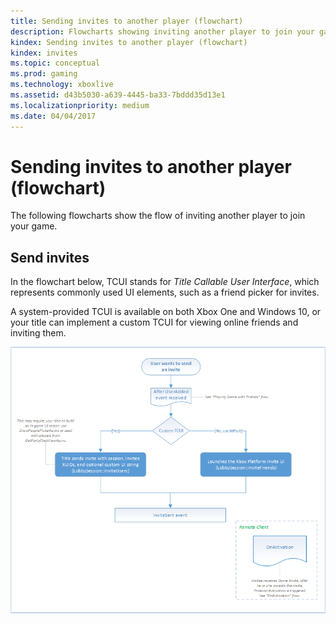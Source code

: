 ```yaml
---
title: Sending invites to another player (flowchart)
description: Flowcharts showing inviting another player to join your game.
kindex: Sending invites to another player (flowchart)
kindex: invites
ms.topic: conceptual
ms.prod: gaming
ms.technology: xboxlive
ms.assetid: d43b5030-a639-4445-ba33-7bddd35d13e1
ms.localizationpriority: medium
ms.date: 04/04/2017
---
```





# Sending invites to another player (flowchart)

The following flowcharts show the flow of inviting another player to join your game.


## Send invites

In the flowchart below, TCUI stands for *Title Callable User Interface*, which represents commonly used UI elements, such as a friend picker for invites.

A system-provided TCUI is available on both Xbox One and Windows 10, or your title can implement a custom TCUI for viewing online friends and inviting them.

![SmartMatch matchmaking](live-mpm-send-invites-images/mpm-send-invites.png)
